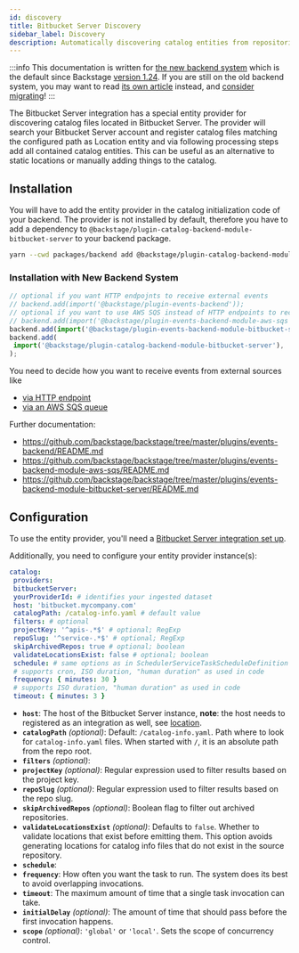 ```yaml
---
id: discovery
title: Bitbucket Server Discovery
sidebar_label: Discovery
description: Automatically discovering catalog entities from repositories in Bitbucket Server
---
```


:::info
This documentation is written for [the new backend system](../../backend-system/index.md) which is the default since Backstage [version 1.24](../../releases/v1.24.0.md). If you are still on the old backend system, you may want to read [its own article](https://github.com/backstage/backstage/blob/v1.37.0/docs/integrations/bitbucketServer/discovery--old.md) instead, and [consider migrating](../../backend-system/building-backends/08-migrating.md)!
:::

The Bitbucket Server integration has a special entity provider for discovering
catalog files located in Bitbucket Server.
The provider will search your Bitbucket Server account and register catalog files matching the configured path
as Location entity and via following processing steps add all contained catalog entities.
This can be useful as an alternative to static locations or manually adding things to the catalog.

## Installation

You will have to add the entity provider in the catalog initialization code of your
backend. The provider is not installed by default, therefore you have to add a
dependency to `@backstage/plugin-catalog-backend-module-bitbucket-server` to your backend package.

```bash title="From your Backstage root directory"
yarn --cwd packages/backend add @backstage/plugin-catalog-backend-module-bitbucket-server
```

### Installation with New Backend System

```ts
// optional if you want HTTP endpojnts to receive external events
// backend.add(import('@backstage/plugin-events-backend'));
// optional if you want to use AWS SQS instead of HTTP endpoints to receive external events
// backend.add(import('@backstage/plugin-events-backend-module-aws-sqs'));
backend.add(import('@backstage/plugin-events-backend-module-bitbucket-server'));
backend.add(
 import('@backstage/plugin-catalog-backend-module-bitbucket-server'),
);
```

You need to decide how you want to receive events from external sources like

- [via HTTP endpoint](https://github.com/backstage/backstage/tree/master/plugins/events-backend/README.md)
- [via an AWS SQS queue](https://github.com/backstage/backstage/tree/master/plugins/events-backend-module-aws-sqs/README.md)

Further documentation:

- <https://github.com/backstage/backstage/tree/master/plugins/events-backend/README.md>
- <https://github.com/backstage/backstage/tree/master/plugins/events-backend-module-aws-sqs/README.md>
- <https://github.com/backstage/backstage/tree/master/plugins/events-backend-module-bitbucket-server/README.md>

## Configuration

To use the entity provider, you'll need a [Bitbucket Server integration set up](locations.md).

Additionally, you need to configure your entity provider instance(s):

```yaml title="app-config.yaml"
catalog:
 providers:
 bitbucketServer:
 yourProviderId: # identifies your ingested dataset
 host: 'bitbucket.mycompany.com'
 catalogPath: /catalog-info.yaml # default value
 filters: # optional
 projectKey: '^apis-.*$' # optional; RegExp
 repoSlug: '^service-.*$' # optional; RegExp
 skipArchivedRepos: true # optional; boolean
 validateLocationsExist: false # optional; boolean
 schedule: # same options as in SchedulerServiceTaskScheduleDefinition
 # supports cron, ISO duration, "human duration" as used in code
 frequency: { minutes: 30 }
 # supports ISO duration, "human duration" as used in code
 timeout: { minutes: 3 }
```

- **`host`**:
 The host of the Bitbucket Server instance, **note**: the host needs to registered as an integration as well, see [location](locations.md).
- **`catalogPath`** _(optional)_:
 Default: `/catalog-info.yaml`.
 Path where to look for `catalog-info.yaml` files.
 When started with `/`, it is an absolute path from the repo root.
- **`filters`** _(optional)_:
 - **`projectKey`** _(optional)_:
 Regular expression used to filter results based on the project key.
 - **`repoSlug`** _(optional)_:
 Regular expression used to filter results based on the repo slug.
 - **`skipArchivedRepos`** _(optional)_:
 Boolean flag to filter out archived repositories.
- **`validateLocationsExist`** _(optional)_:
 Defaults to `false`.
 Whether to validate locations that exist before emitting them.
 This option avoids generating locations for catalog info files that do not exist in the source repository.
- **`schedule`**:
 - **`frequency`**:
 How often you want the task to run. The system does its best to avoid overlapping invocations.
 - **`timeout`**:
 The maximum amount of time that a single task invocation can take.
 - **`initialDelay`** _(optional)_:
 The amount of time that should pass before the first invocation happens.
 - **`scope`** _(optional)_:
 `'global'` or `'local'`. Sets the scope of concurrency control.
